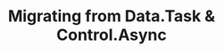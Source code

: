 ---
title: "Migrating from Data.Task & Control.Async"
prev_doc: v2.0.0/migrating/from-data.maybe
next_doc: v2.0.0/migrating/from-data.validation
---